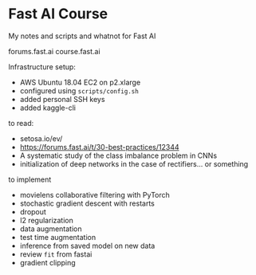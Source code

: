 # Fast AI Course

My notes and scripts and whatnot for Fast AI

forums.fast.ai
course.fast.ai

Infrastructure setup:

- AWS Ubuntu 18.04 EC2 on p2.xlarge
- configured using `scripts/config.sh`
- added personal SSH keys
- added kaggle-cli


to read:
- setosa.io/ev/
- https://forums.fast.ai/t/30-best-practices/12344
- A systematic study of the class imbalance problem in CNNs
- initialization of deep networks in the case of rectifiers... or something

to implement
- movielens collaborative filtering with PyTorch
- stochastic gradient descent with restarts
- dropout
- l2 regularization
- data augmentation
- test time augmentation
- inference from saved model on new data
- review `fit` from fastai
- gradient clipping

